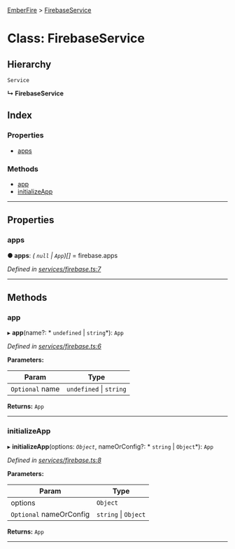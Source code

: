 [EmberFire](../README.md) > [FirebaseService](../classes/firebaseservice.md)

# Class: FirebaseService

## Hierarchy

 `Service`

**↳ FirebaseService**

## Index

### Properties

* [apps](firebaseservice.md#apps)

### Methods

* [app](firebaseservice.md#app)
* [initializeApp](firebaseservice.md#initializeapp)

---

## Properties

<a id="apps"></a>

###  apps

**● apps**: *( `null` &#124; `App`)[]* =  firebase.apps

*Defined in [services/firebase.ts:7](https://github.com/firebase/emberfire/blob/c7f4d01/addon/services/firebase.ts#L7)*

___

## Methods

<a id="app"></a>

###  app

▸ **app**(name?: * `undefined` &#124; `string`*): `App`

*Defined in [services/firebase.ts:6](https://github.com/firebase/emberfire/blob/c7f4d01/addon/services/firebase.ts#L6)*

**Parameters:**

| Param | Type |
| ------ | ------ |
| `Optional` name |  `undefined` &#124; `string`|

**Returns:** `App`

___
<a id="initializeapp"></a>

###  initializeApp

▸ **initializeApp**(options: *`Object`*, nameOrConfig?: * `string` &#124; `Object`*): `App`

*Defined in [services/firebase.ts:8](https://github.com/firebase/emberfire/blob/c7f4d01/addon/services/firebase.ts#L8)*

**Parameters:**

| Param | Type |
| ------ | ------ |
| options | `Object` |
| `Optional` nameOrConfig |  `string` &#124; `Object`|

**Returns:** `App`

___

